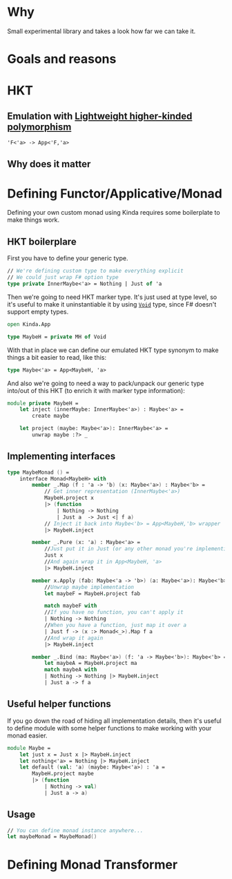 # Why

Small experimental library and takes a look how far we can take it.

# Goals and reasons

# HKT

## Emulation with [Lightweight higher-kinded polymorphism](https://www.cl.cam.ac.uk/~jdy22/papers/lightweight-higher-kinded-polymorphism.pdf)

```
'F<'a> -> App<'F,'a>
```

## Why does it matter

# Defining Functor/Applicative/Monad

Defining your own custom monad using Kinda requires some boilerplate to make things work.

## HKT boilerplare
First you have to define your generic type.

```fsharp
// We're defining custom type to make everything explicit
// We could just wrap F# option type
type private InnerMaybe<'a> = Nothing | Just of 'a
```

Then we're going to need HKT marker type. It's just used at type level, so it's useful to make it uninstantiable it by using [`Void`](../src/Kinda/Void.fs) type, since F# doesn't support empty types.

```fsharp
open Kinda.App

type MaybeH = private MH of Void
```

With that in place we can define our emulated HKT type synonym to make things a bit easier to read, like this:

```fsharp
type Maybe<'a> = App<MaybeH, 'a>
```

And also we're going to need a way to pack/unpack our generic type into/out of this HKT (to enrich it with marker type information):

```fsharp
module private MaybeH = 
    let inject (innerMaybe: InnerMaybe<'a>) : Maybe<'a> =
        create maybe

    let project (maybe: Maybe<'a>): InnerMaybe<'a> =
        unwrap maybe :?> _
```

## Implementing interfaces

```fsharp
type MaybeMonad () =
    interface Monad<MaybeH> with
        member _.Map (f : 'a -> 'b) (x: Maybe<'a>) : Maybe<'b> =
            // Get inner representation (InnerMaybe<'a>)
            MaybeH.project x
            |> (function 
                | Nothing -> Nothing
                | Just a  -> Just <| f a)
            // Inject it back into Maybe<'b> = App<MaybeH,'b> wrapper
            |> MaybeH.inject

        member _.Pure (x: 'a) : Maybe<'a> =
            //Just put it in Just (or any other monad you're implementing)
            Just x 
            //And again wrap it in App<MaybeH, 'a>
            |> MaybeH.inject

        member x.Apply (fab: Maybe<'a -> 'b>) (a: Maybe<'a>): Maybe<'b> =
            //Unwrap maybe implementation
            let maybeF = MaybeH.project fab

            match maybeF with
            //If you have no function, you can't apply it
            | Nothing -> Nothing
            //When you have a function, just map it over a
            | Just f -> (x :> Monad<_>).Map f a
            //And wrap it again
            |> MaybeH.inject

        member _.Bind (ma: Maybe<'a>) (f: 'a -> Maybe<'b>): Maybe<'b> =
            let maybeA = MaybeH.project ma
            match maybeA with
            | Nothing -> Nothing |> MaybeH.inject
            | Just a -> f a
```

## Useful helper functions

If you go down the road of hiding all implementation details, then it's useful to define module with some helper functions to make working with your monad easier.

```fsharp
module Maybe = 
    let just x = Just x |> MaybeH.inject
    let nothing<'a> = Nothing |> MaybeH.inject
    let default (val: 'a) (maybe: Maybe<'a>) : 'a = 
        MaybeH.project maybe
        |> (function 
            | Nothing -> val)
            | Just a -> a)
```

## Usage

```fsharp
// You can define monad instance anywhere...
let maybeMonad = MaybeMonad()
```


# Defining Monad Transformer
